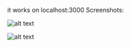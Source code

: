 it works on localhost:3000 
Screenshots:

![alt text](https://github.com/sanchitbajaj123/chat-room/assets/110713000/59a9cb3f-ef92-47e0-afaf-61bad9b2ad28)


![alt text](https://github.com/sanchitbajaj123/chat-room/assets/110713000/3a954402-fd51-452d-8aa2-eb78bcf2d3cb)
